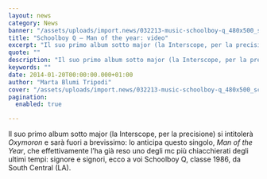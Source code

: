 ```yaml
---
layout: news
category: News
banner: "/assets/uploads/import.news/032213-music-schoolboy-q_480x500_scaled_cropp.jpg"
title: "Schoolboy Q – Man of the year: video"
excerpt: "Il suo primo album sotto major (la Interscope, per la precisione) si intitolerà Oxymoron e sarà fuori a brevissimo: lo anticipa questo singolo, Man of the Year, che effettivamente l’ha già reso uno degli mc più chiacchierati degli ultimi tempi: signore e signori, ecco a voi Schoolboy Q, classe 1986, da South Central (LA)"
quote: ""
description: "Il suo primo album sotto major (la Interscope, per la precisione) si intitolerà Oxymoron e sarà fuori a brevissimo: lo anticipa questo singolo, Man of the Year, che effettivamente l’ha già reso uno degli mc più chiacchierati degli ultimi tempi: signore e signori, ecco a voi Schoolboy Q, classe 1986, da South Central (LA)"
keywords: ""
date: 2014-01-20T00:00:00.000+01:00
author: "Marta Blumi Tripodi"
cover: "/assets/uploads/import.news/032213-music-schoolboy-q_480x500_scaled_cropp.jpg"
pagination:
  enabled: true

---
```


[](https://hotmc.com/schoolboy-q-man-of-the-year-video/032213-music-schoolboy-q%5F480x500%5Fscaled%5Fcropp/)

Il suo primo album sotto major (la Interscope, per la precisione) si intitolerà _Oxymoron_ e sarà fuori a brevissimo: lo anticipa questo singolo, _Man of the Year_, che effettivamente l’ha già reso uno degli mc più chiacchierati degli ultimi tempi: signore e signori, ecco a voi Schoolboy Q, classe 1986, da South Central (LA).